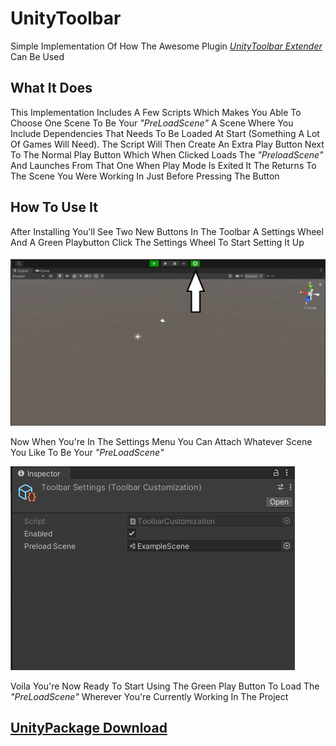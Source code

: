 # UnityToolbar
Simple Implementation Of How The Awesome Plugin [*UnityToolbar Extender*](https://github.com/marijnz/unity-toolbar-extender)
Can Be Used

## What It Does
This Implementation Includes A Few Scripts Which Makes You Able To Choose One Scene To Be Your *"PreLoadScene"*
A Scene Where You Include Dependencies That Needs To Be Loaded At Start (Something A Lot Of Games Will Need). 
The Script Will Then Create An Extra Play Button Next To The Normal Play Button Which When Clicked Loads The 
*"PreloadScene"* And Launches From That One When Play Mode Is Exited It The Returns To The Scene You Were Working 
In Just Before Pressing The Button 

## How To Use It
After Installing You'll See Two New Buttons In The Toolbar A Settings Wheel And A Green Playbutton Click The Settings Wheel To Start Setting It Up

![Image Of Finding Settings](ExamplePictures/FindSettings.png)

Now When You're In The Settings Menu You Can Attach Whatever Scene You Like To Be Your *"PreLoadScene"*

![Image Of Setting Up PreLoadScene](ExamplePictures/SetupScene.png)

Voila You're Now Ready To Start Using The Green Play Button To Load The *"PreLoadScene"* Wherever You're Currently Working In The Project

## [UnityPackage Download]("PreLoadSceneShortCut.unitypackage")
